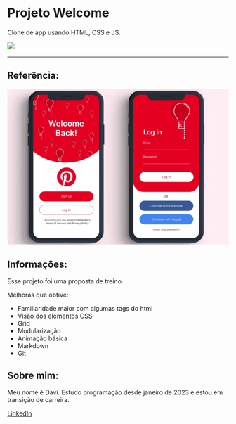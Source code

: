# **Projeto Welcome**  
Clone de app usando HTML, CSS e JS.

![](welcome.gif)

______________________

## Referência:

![](imagem.png)  


## Informações:

Esse projeto foi uma proposta de treino.  

Melhoras que obtive:  
* Familiaridade maior com algumas tags do html
* Visão dos elementos CSS
* Grid
* Modularização
* Animação básica
* Markdown
* Git

## Sobre mim:

Meu nome é Davi. Estudo programação desde janeiro de 2023 e estou em transição de carreira.  

[LinkedIn](https://www.linkedin.com/in/davicastanhaescribano/)




